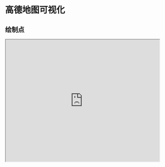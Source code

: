 # 高德地图可视化

## 绘制点

<iframe 
  src="https://www.youbaobao.xyz/datav-res/examples/test-amap.html"
  width="100%"
  height="400"
/>

::: details
```html
```
:::


